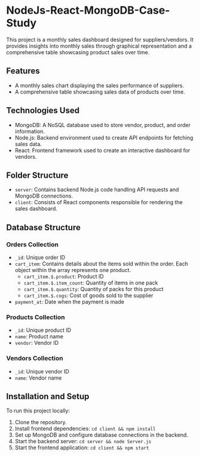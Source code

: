 # NodeJs-React-MongoDB-Case-Study
This project is a monthly sales dashboard designed for suppliers/vendors. It provides insights into monthly sales through graphical representation and a comprehensive table showcasing product sales over time.

## Features

- A monthly sales chart displaying the sales performance of suppliers.
- A comprehensive table showcasing sales data of products over time.

## Technologies Used

- MongoDB: A NoSQL database used to store vendor, product, and order information.
- Node.js: Backend environment used to create API endpoints for fetching sales data.
- React: Frontend framework used to create an interactive dashboard for vendors.

## Folder Structure

- `server`: Contains backend Node.js code handling API requests and MongoDB connections.
- `client`: Consists of React components responsible for rendering the sales dashboard.

## Database Structure

### Orders Collection

- `_id`: Unique order ID
- `cart_item`: Contains details about the items sold within the order. Each object within the array represents one product.
  - `cart_item.$.product`: Product ID
  - `cart_item.$.item_count`: Quantity of items in one pack
  - `cart_item.$.quantity`: Quantity of packs for this product
  - `cart_item.$.cogs`: Cost of goods sold to the supplier
- `payment_at`: Date when the payment is made

### Products Collection

- `_id`: Unique product ID
- `name`: Product name
- `vendor`: Vendor ID

### Vendors Collection

- `_id`: Unique vendor ID
- `name`: Vendor name

## Installation and Setup

To run this project locally:

1. Clone the repository.
2. Install frontend dependencies: `cd client && npm install`
4. Set up MongoDB and configure database connections in the backend.
5. Start the backend server: `cd server && node Server.js`
6. Start the frontend application: `cd client && npm start`

